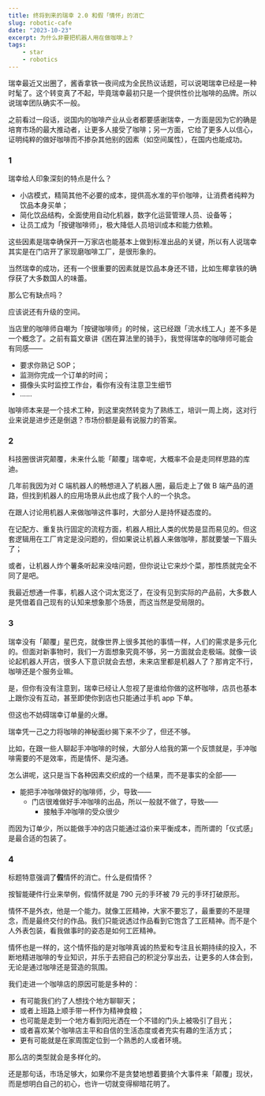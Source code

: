 ```yaml
---
title: 终将到来的瑞幸 2.0 和假「情怀」的消亡
slug: robotic-cafe
date: "2023-10-23"
excerpt: 为什么非要把机器人用在做咖啡上？
tags:
    - star
    - robotics
---
```


瑞幸最近又出圈了，酱香拿铁一夜间成为全民热议话题，可以说喝瑞幸已经是一种时髦了。这个转变真了不起，毕竟瑞幸最初只是一个提供性价比咖啡的品牌。所以说瑞幸团队确实不一般。

之前看过一段话，说国内的咖啡产业从业者都要感谢瑞幸，一方面是因为它的确是培育市场的最大推动者，让更多人接受了咖啡；另一方面，它给了更多人以信心，证明纯粹的做好咖啡而不掺杂其他别的因素（如空间属性），在国内也能成功。

### 1

瑞幸给人印象深刻的特点是什么？

- 小店模式，精简其他不必要的成本，提供高水准的平价咖啡，让消费者纯粹为饮品本身买单；
- 简化饮品结构，全面使用自动化机器，数字化运营管理人员、设备等；
- 让员工成为「按键咖啡师」，极大降低人员培训成本和能力依赖。

这些因素是瑞幸确保开一万家店也能基本上做到标准出品的关键，所以有人说瑞幸其实是在门店开了家现磨咖啡工厂，是很形象的。

当然瑞幸的成功，还有一个很重要的因素就是饮品本身还不错，比如生椰拿铁的确俘获了大多数国人的味蕾。

那么它有缺点吗？

应该说还有升级的空间。 

当店里的咖啡师自嘲为「按键咖啡师」的时候，这已经跟「流水线工人」差不多是一个概念了。之前有篇文章讲《困在算法里的骑手》，我觉得瑞幸的咖啡师可能会有同感——

- 要求你熟记 SOP；
- 监测你完成一个订单的时间；
- 摄像头实时监控工作台，看你有没有注意卫生细节
- ……

咖啡师本来是一个技术工种，到这里突然转变为了熟练工，培训一周上岗，这对行业来说是进步还是倒退？市场份额是最有说服力的答案。

### 2

科技圈很讲究颠覆，未来什么能「颠覆」瑞幸呢，大概率不会是走同样思路的库迪。

几年前我因为对 C 端机器人的畅想进入了机器人圈，最后走上了做 B 端产品的道路，但找到机器人的应用场景从此也成了我个人的一个执念。

在跟人讨论用机器人来做咖啡这件事时，大部分人是持怀疑态度的。

在记配方、重复执行固定的流程方面，机器人相比人类的优势是显而易见的。但这套逻辑用在工厂肯定是没问题的，但如果说让机器人来做咖啡，那就要皱一下眉头了；

或者，让机器人炸个薯条听起来没啥问题，但你说让它来炒个菜，那性质就完全不同了是吧。

我最近想通一件事，机器人这个词太宽泛了，在没有见到实际的产品前，大多数人是凭借着自己现有的认知来想象那个场景，而这当然是受局限的。

### 3

瑞幸没有「颠覆」星巴克，就像世界上很多其他的事情一样，人们的需求是多元化的。但面对新事物时，我们一方面想象究竟不够，另一方面就会走极端。就像一谈论起机器人开店，很多人下意识就会去想，未来店里都是机器人了？那肯定不行，咖啡还是个服务业嘛。

是，但你有没有注意到，瑞幸已经让人忽视了是谁给你做的这杯咖啡，店员也基本上跟你没有互动，甚至即使你到店也只能通过手机 app 下单。

但这也不妨碍瑞幸订单量的火爆。

瑞幸凭一己之力将咖啡的神秘面纱揭下来不少了，但还不够。

比如，在跟一些人聊起手冲咖啡的时候，大部分人给我的第一个反馈就是，手冲咖啡需要的不是效率，而是情怀、是沟通。

怎么讲呢，这只是当下各种因素交织成的一个结果，而不是事实的全部——

- 能把手冲咖啡做好的咖啡师，少，导致——
  - 门店很难做好手冲咖啡的出品，所以一般就不做了，导致——
    - 接触手冲咖啡的受众很少

而因为订单少，所以能做手冲的店只能通过溢价来平衡成本，而所谓的「仪式感」是最合适的包装了。

### 4

标题特意强调了**假**情怀的消亡。什么是假情怀？

按智能硬件行业来举例，假情怀就是 790 元的手环被 79 元的手环打破原形。

情怀不是外衣，他是一个能力。就像工匠精神，大家不要忘了，最重要的不是理念，而是最终交付的作品。我们只能说透过作品看到它饱含了工匠精神。而不是个人外表包装，看我做事时的姿态是如何工匠精神。

情怀也是一样的，这个情怀指的是对咖啡真诚的热爱和专注且长期持续的投入，不断地精进咖啡的专业知识，并乐于去把自己的积淀分享出去，让更多的人体会到，无论是通过咖啡还是营造的氛围。

我们走进一个咖啡店的原因可能是多种的：

- 有可能我们约了人想找个地方聊聊天；
- 或者上班路上顺手带一杯作为精神食粮；
- 也可能是走到一个地方看到阳光洒在一个不错的门头上被吸引了目光；
- 或者喜欢某个咖啡店主平和自信的生活态度或者充实有趣的生活方式；
- 更有可能就是在家周围定位到一个熟悉的人或者环境。

那么店的类型就会是多样化的。

还是那句话，市场足够大，如果你不是贪婪地想着要搞个大事件来「颠覆」现状，而是想明白自己的初心，也许一切就变得柳暗花明了。